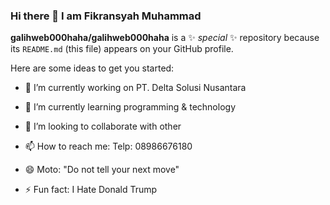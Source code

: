 ### Hi there 👋 I am Fikransyah Muhammad

**galihweb000haha/galihweb000haha** is a ✨ _special_ ✨ repository because its `README.md` (this file) appears on your GitHub profile.

Here are some ideas to get you started:

- 🔭 I’m currently working on PT. Delta Solusi Nusantara
- 🌱 I’m currently learning programming & technology
- 👯 I’m looking to collaborate with other

- 📫 How to reach me: Telp: 08986676180
- 😄 Moto: "Do not tell your next move"
- ⚡ Fun fact: I Hate Donald Trump

